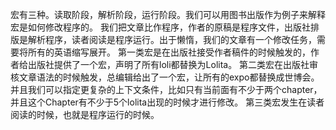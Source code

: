 宏有三种。读取阶段，解析阶段，运行阶段。我们可以用图书出版作为例子来解释宏是如何修改程序的。
我们把文章比作程序，作者的原稿是程序文件，出版社排版是解析程序，读者阅读是程序运行。出于懒惰，我们的文章有一个修改任务，需要将所有的英语缩写展开。
第一类宏是在出版社接受作者稿件的时候触发的，作者给出版社提供了一个宏，声明了所有loli都替换为Lolita。
第二类宏在出版社审核文章语法的时候触发，总编辑给出了一个宏，让所有的expo都替换成世博会。并且我们可以指定更复杂的上下文条件，比如只有当前面有不少于两个chapter，并且这个Chapter有不少于5个lolita出现的时候才进行修改。
第三类宏发生在读者阅读的时候，也就是程序运行的时候。
